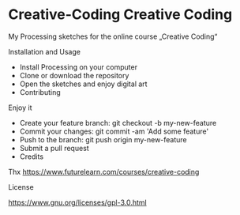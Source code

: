 <h1>Creative-Coding Creative Coding </h1>

 My Processing sketches for the online course „Creative Coding“ 

Installation and Usage

* Install Processing on your computer
* Clone or download the repository
* Open the sketches and enjoy digital art
* Contributing

Enjoy it
 - Create your feature branch: git checkout -b my-new-feature
 - Commit your changes: git commit -am 'Add some feature'
 - Push to the branch: git push origin my-new-feature
 - Submit a pull request 
 - Credits

Thx https://www.futurelearn.com/courses/creative-coding

License

https://www.gnu.org/licenses/gpl-3.0.html
